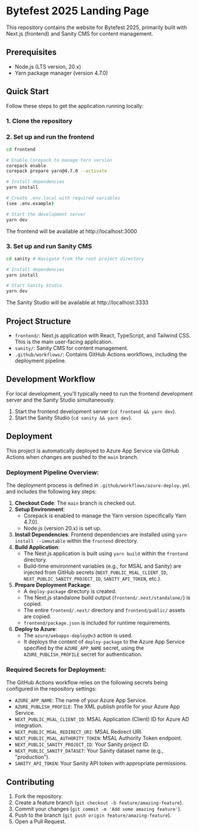 # Bytefest 2025 Landing Page

This repository contains the website for Bytefest 2025, primarily built with Next.js (frontend) and Sanity CMS for content management.

## Prerequisites

- Node.js (LTS version, 20.x)
- Yarn package manager (version 4.7.0)

## Quick Start

Follow these steps to get the application running locally:

### 1. Clone the repository

### 2. Set up and run the frontend

```bash
cd frontend

# Enable Corepack to manage Yarn version
corepack enable
corepack prepare yarn@4.7.0 --activate

# Install dependencies
yarn install

# Create .env.local with required variables
(see .env.example)

# Start the development server
yarn dev
```

The frontend will be available at http://localhost:3000

### 3. Set up and run Sanity CMS

```bash
cd sanity # Navigate from the root project directory

# Install dependencies
yarn install

# Start Sanity Studio
yarn dev
```

The Sanity Studio will be available at http://localhost:3333

## Project Structure

- `frontend/`: Next.js application with React, TypeScript, and Tailwind CSS. This is the main user-facing application.
- `sanity/`: Sanity CMS for content management.
- `.github/workflows/`: Contains GitHub Actions workflows, including the deployment pipeline.

## Development Workflow

For local development, you'll typically need to run the frontend development server and the Sanity Studio simultaneously.

1. Start the frontend development server (`cd frontend && yarn dev`).
2. Start the Sanity Studio (`cd sanity && yarn dev`).

## Deployment

This project is automatically deployed to Azure App Service via GitHub Actions when changes are pushed to the `main` branch.

### Deployment Pipeline Overview:

The deployment process is defined in `.github/workflows/azure-deploy.yml` and includes the following key steps:

1.  **Checkout Code**: The `main` branch is checked out.
2.  **Setup Environment**:
    *   Corepack is enabled to manage the Yarn version (specifically Yarn 4.7.0).
    *   Node.js (version 20.x) is set up.
3.  **Install Dependencies**: Frontend dependencies are installed using `yarn install --immutable` within the `frontend` directory.
4.  **Build Application**:
    *   The Next.js application is built using `yarn build` within the `frontend` directory.
    *   Build-time environment variables (e.g., for MSAL and Sanity) are injected from GitHub secrets (`NEXT_PUBLIC_MSAL_CLIENT_ID`, `NEXT_PUBLIC_SANITY_PROJECT_ID`, `SANITY_API_TOKEN`, etc.).
5.  **Prepare Deployment Package**:
    *   A `deploy-package` directory is created.
    *   The Next.js standalone build output (`frontend/.next/standalone/`) is copied.
    *   The entire `frontend/.next/` directory and `frontend/public/` assets are copied.
    *   `frontend/package.json` is included for runtime requirements.
6.  **Deploy to Azure**:
    *   The `azure/webapps-deploy@v3` action is used.
    *   It deploys the content of `deploy-package` to the Azure App Service specified by the `AZURE_APP_NAME` secret, using the `AZURE_PUBLISH_PROFILE` secret for authentication.

### Required Secrets for Deployment:

The GitHub Actions workflow relies on the following secrets being configured in the repository settings:
- `AZURE_APP_NAME`: The name of your Azure App Service.
- `AZURE_PUBLISH_PROFILE`: The XML publish profile for your Azure App Service.
- `NEXT_PUBLIC_MSAL_CLIENT_ID`: MSAL Application (Client) ID for Azure AD integration.
- `NEXT_PUBLIC_MSAL_REDIRECT_URI`: MSAL Redirect URI.
- `NEXT_PUBLIC_MSAL_AUTHORITY_TOKEN`: MSAL Authority Token endpoint.
- `NEXT_PUBLIC_SANITY_PROJECT_ID`: Your Sanity project ID.
- `NEXT_PUBLIC_SANITY_DATASET`: Your Sanity dataset name (e.g., "production").
- `SANITY_API_TOKEN`: Your Sanity API token with appropriate permissions.

## Contributing

1. Fork the repository.
2. Create a feature branch (`git checkout -b feature/amazing-feature`).
3. Commit your changes (`git commit -m 'Add some amazing feature'`).
4. Push to the branch (`git push origin feature/amazing-feature`).
5. Open a Pull Request.
